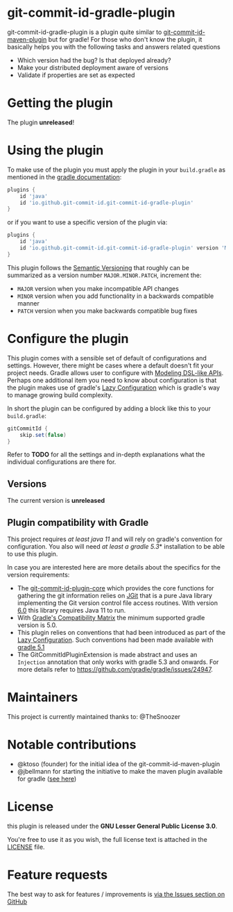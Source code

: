 # git-commit-id-gradle-plugin
git-commit-id-gradle-plugin is a plugin quite similar to [git-commit-id-maven-plugin](https://github.com/git-commit-id/git-commit-id-maven-plugin/) but for gradle!
For those who don't know the plugin, it basically helps you with the following tasks and answers related questions
* Which version had the bug? Is that deployed already?
* Make your distributed deployment aware of versions
* Validate if properties are set as expected

Getting the plugin
==================
The plugin **unreleased**!

Using the plugin
==================
To make use of the plugin you must apply the plugin in your `build.gradle` as mentioned in the [gradle documentation](https://docs.gradle.org/current/userguide/plugins.html#sec:plugins_block):
```groovy
plugins {
    id 'java'
    id 'io.github.git-commit-id.git-commit-id-gradle-plugin'
}
```
or if you want to use a specific version of the plugin via:
```groovy
plugins {
    id 'java'
    id 'io.github.git-commit-id.git-commit-id-gradle-plugin' version 'MAJOR.MINOR.PATCH'
}
```
This plugin follows the [Semantic Versioning](https://semver.org/) that roughly can be 
summarized as a version number `MAJOR.MINOR.PATCH`, increment the:
- `MAJOR` version when you make incompatible API changes
- `MINOR` version when you add functionality in a backwards compatible manner
- `PATCH` version when you make backwards compatible bug fixes


Configure the plugin
==================
This plugin comes with a sensible set of default of configurations and settings.
However, there might be cases where a default doesn't fit your project needs.
Gradle allows user to configure with [Modeling DSL-like APIs](https://docs.gradle.org/current/userguide/implementing_gradle_plugins.html#modeling_dsl_like_apis).
Perhaps one additional item you need to know about configuration is that the plugin makes
use of gradle's [Lazy Configuration](https://docs.gradle.org/current/userguide/lazy_configuration.html) which is gradle's
way to manage growing build complexity.

In short the plugin can be configured by adding a block like this to your `build.gradle`:
```groovy
gitCommitId {
    skip.set(false)
}
```

Refer to **TODO** for all the settings and in-depth explanations what the individual configurations are there for.

Versions
--------
The current version is **unreleased**


Plugin compatibility with Gradle
-----------------------------
This project requires *at least java 11* and will rely on gradle's convention for configuration.
You also will need *at least a gradle 5.3** installation to be able to use this plugin.

In case you are interested here are more details about the specifics for the version requirements:
- The [git-commit-id-plugin-core](https://github.com/git-commit-id/git-commit-id-plugin-core)
  which provides the core functions for gathering the git information relies on [JGit](https://wiki.eclipse.org/JGit)
  that is a pure Java library implementing the Git version control file access routines.
  With version [6.0](https://wiki.eclipse.org/JGit/New_and_Noteworthy/6.0) this library requires Java 11 to run.
- With [Gradle's Compatibility Matrix](https://docs.gradle.org/current/userguide/compatibility.html) the
  minimum supported gradle version is 5.0.
- This plugin relies on conventions that had been introduced as part of the [Lazy Configuration](https://docs.gradle.org/current/userguide/lazy_configuration.html).
  Such conventions had been made available with [gradle 5.1](https://docs.gradle.org/5.1/release-notes.html)
- The GitCommitIdPluginExtension is made abstract and uses an `Injection` annotation that only
  works with gradle 5.3 and onwards. For more details refer to https://github.com/gradle/gradle/issues/24947.


Maintainers
===========
This project is currently maintained thanks to: @TheSnoozer


Notable contributions
=====================
* @ktoso (founder) for the initial idea of the git-commit-id-maven-plugin
* @jbellmann for starting the initiative to make the maven plugin available for gradle ([see here](https://github.com/git-commit-id/git-commit-id-maven-plugin/pull/92))

License
=======
this plugin is released under the **GNU Lesser General Public License 3.0**.

You're free to use it as you wish, the full license text is attached in the [LICENSE](https://github.com/git-commit-id/git-commit-id-gradle-plugin/blob/main/LICENSE) file.

Feature requests
================
The best way to ask for features / improvements is [via the Issues section on GitHub](https://github.com/git-commit-id/git-commit-id-gradle-plugin/issues/new/choose)
